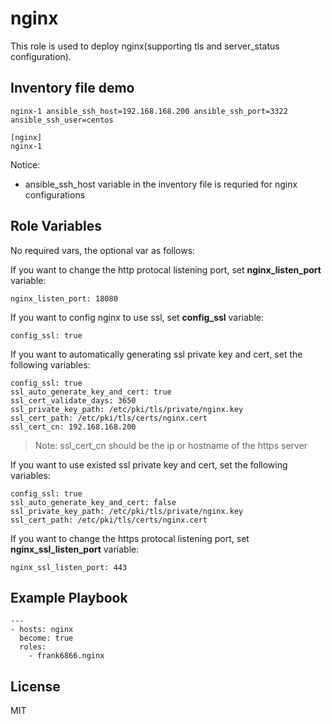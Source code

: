 nginx
==============

This role is used to deploy nginx(supporting tls and server_status configuration).


Inventory file demo
-------------------

```
nginx-1 ansible_ssh_host=192.168.168.200 ansible_ssh_port=3322 ansible_ssh_user=centos

[nginx]
nginx-1
```

Notice:

* ansible_ssh_host variable in the inventory file is requried for nginx configurations


Role Variables
--------------
No required vars, the optional var as follows:


If you want to change the http protocal listening port, set **nginx_listen_port** variable:

```
nginx_listen_port: 18080
```

If you want to config nginx to use ssl, set **config_ssl** variable:

```
config_ssl: true
```

If you want to automatically generating ssl private key and cert, set the following variables:

```
config_ssl: true
ssl_auto_generate_key_and_cert: true
ssl_cert_validate_days: 3650
ssl_private_key_path: /etc/pki/tls/private/nginx.key
ssl_cert_path: /etc/pki/tls/certs/nginx.cert
ssl_cert_cn: 192.168.168.200
```

> Note: ssl_cert_cn should be the ip or hostname of the https server


If you want to use existed ssl private key and cert, set the following variables:

```
config_ssl: true
ssl_auto_generate_key_and_cert: false
ssl_private_key_path: /etc/pki/tls/private/nginx.key
ssl_cert_path: /etc/pki/tls/certs/nginx.cert
```


If you want to change the https protocal listening port, set **nginx_ssl_listen_port** variable:

```
nginx_ssl_listen_port: 443
```


Example Playbook
----------------

```
---
- hosts: nginx
  become: true
  roles:
    - frank6866.nginx
```


License
-------

MIT


